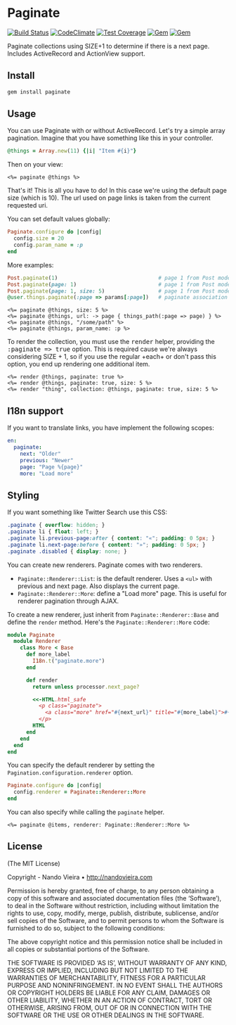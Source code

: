 # Paginate

[![Build Status](https://travis-ci.org/fnando/paginate.png)](https://travis-ci.org/fnando/paginate)
[![CodeClimate](https://codeclimate.com/github/fnando/paginate.png)](https://codeclimate.com/github/fnando/paginate/)
[![Test Coverage](https://codeclimate.com/github/fnando/paginate/badges/coverage.svg)](https://codeclimate.com/github/fnando/paginate/coverage)
[![Gem](https://img.shields.io/gem/v/paginate.svg)](https://rubygems.org/gems/paginate)
[![Gem](https://img.shields.io/gem/dt/paginate.svg)](https://rubygems.org/gems/paginate)

Paginate collections using SIZE+1 to determine if there is a next page. Includes ActiveRecord and ActionView support.

## Install

```bash
gem install paginate
```

## Usage

You can use Paginate with or without ActiveRecord. Let's try a simple array pagination. Imagine that you have something like this in your controller.

```ruby
@things = Array.new(11) {|i| "Item #{i}"}
```

Then on your view:

```erb
<%= paginate @things %>
```

That's it! This is all you have to do! In this case we're using the default page size (which is 10).
The url used on page links is taken from the current requested uri.

You can set default values globally:

```ruby
Paginate.configure do |config|
  config.size = 20
  config.param_name = :p
end
```

More examples:

```ruby
Post.paginate(1)                                # page 1 from Post model
Post.paginate(page: 1)                          # page 1 from Post model
Post.paginate(page: 1, size: 5)                 # page 1 from Post model with custom size
@user.things.paginate(:page => params[:page])   # paginate association
```

```erb
<%= paginate @things, size: 5 %>
<%= paginate @things, url: -> page { things_path(:page => page) } %>
<%= paginate @things, "/some/path" %>
<%= paginate @things, param_name: :p %>
```

To render the collection, you must use the <tt>render</tt> helper, providing the <tt>:paginate => true</tt> option. This is required cause we're always considering SIZE + 1, so if you use the regular +each+ or don't pass this option, you end up rendering one additional item.

```erb
<%= render @things, paginate: true %>
<%= render @things, paginate: true, size: 5 %>
<%= render "thing", collection: @things, paginate: true, size: 5 %>
```

## I18n support

If you want to translate links, you have implement the following scopes:

```yaml
en:
  paginate:
    next: "Older"
    previous: "Newer"
    page: "Page %{page}"
    more: "Load more"
```

## Styling

If you want something like Twitter Search use this CSS:

```css
.paginate { overflow: hidden; }
.paginate li { float: left; }
.paginate li.previous-page:after { content: "«"; padding: 0 5px; }
.paginate li.next-page:before { content: "»"; padding: 0 5px; }
.paginate .disabled { display: none; }
```

You can create new renderers. Paginate comes with two renderers.

* `Paginate::Renderer::List`: is the default renderer. Uses a `<ul>` with previous and next page. Also displays the current page.
* `Paginate::Renderer::More`: define a "Load more" page. This is useful for renderer pagination through AJAX.

To create a new renderer, just inherit from `Paginate::Renderer::Base` and define the `render` method. Here's the `Paginate::Renderer::More` code:

```ruby
module Paginate
  module Renderer
    class More < Base
      def more_label
        I18n.t("paginate.more")
      end

      def render
        return unless processor.next_page?

        <<-HTML.html_safe
          <p class="paginate">
            <a class="more" href="#{next_url}" title="#{more_label}">#{more_label}</a>
          </p>
        HTML
      end
    end
  end
end
```

You can specify the default renderer by setting the `Pagination.configuration.renderer` option.

```ruby
Paginate.configure do |config|
  config.renderer = Paginate::Renderer::More
end
```

You can also specify while calling the `paginate` helper.

```erb
<%= paginate @items, renderer: Paginate::Renderer::More %>
```

## License

(The MIT License)

Copyright - Nando Vieira • <http://nandovieira.com>

Permission is hereby granted, free of charge, to any person obtaining a copy of this software and associated documentation files (the ‘Software’), to deal in the Software without restriction, including without limitation the rights to use, copy, modify, merge, publish, distribute, sublicense, and/or sell copies of the Software, and to permit persons to whom the Software is furnished to do so, subject to the following conditions:

The above copyright notice and this permission notice shall be included in all copies or substantial portions of the Software.

THE SOFTWARE IS PROVIDED ‘AS IS’, WITHOUT WARRANTY OF ANY KIND, EXPRESS OR IMPLIED, INCLUDING BUT NOT LIMITED TO THE WARRANTIES OF MERCHANTABILITY, FITNESS FOR A PARTICULAR PURPOSE AND NONINFRINGEMENT. IN NO EVENT SHALL THE AUTHORS OR COPYRIGHT HOLDERS BE LIABLE FOR ANY CLAIM, DAMAGES OR OTHER LIABILITY, WHETHER IN AN ACTION OF CONTRACT, TORT OR OTHERWISE, ARISING FROM, OUT OF OR IN CONNECTION WITH THE SOFTWARE OR THE USE OR OTHER DEALINGS IN THE SOFTWARE.
